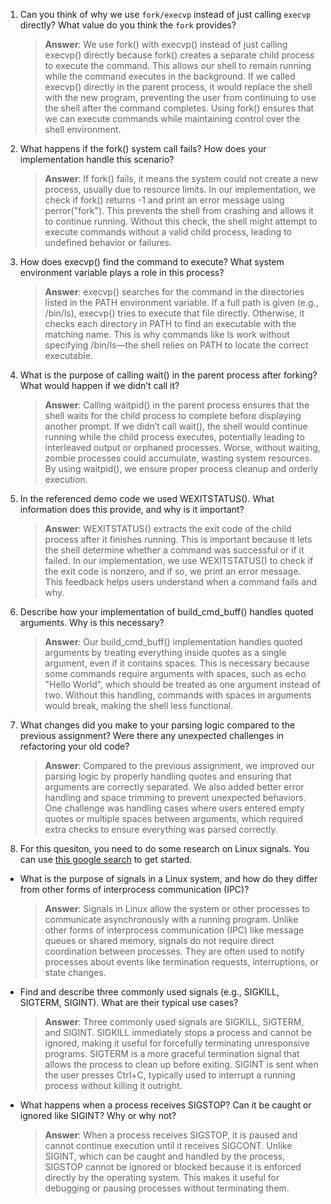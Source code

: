 1. Can you think of why we use `fork/execvp` instead of just calling `execvp` directly? What value do you think the `fork` provides?

    > **Answer**:  We use fork() with execvp() instead of just calling execvp() directly because fork() creates a separate child process to execute the command. This allows our shell to remain running while the command executes in the background. If we called execvp() directly in the parent process, it would replace the shell with the new program, preventing the user from continuing to use the shell after the command completes. Using fork() ensures that we can execute commands while maintaining control over the shell environment.

2. What happens if the fork() system call fails? How does your implementation handle this scenario?

    > **Answer**:  If fork() fails, it means the system could not create a new process, usually due to resource limits. In our implementation, we check if fork() returns -1 and print an error message using perror("fork"). This prevents the shell from crashing and allows it to continue running. Without this check, the shell might attempt to execute commands without a valid child process, leading to undefined behavior or failures.

3. How does execvp() find the command to execute? What system environment variable plays a role in this process?

    > **Answer**:  execvp() searches for the command in the directories listed in the PATH environment variable. If a full path is given (e.g., /bin/ls), execvp() tries to execute that file directly. Otherwise, it checks each directory in PATH to find an executable with the matching name. This is why commands like ls work without specifying /bin/ls—the shell relies on PATH to locate the correct executable.

4. What is the purpose of calling wait() in the parent process after forking? What would happen if we didn’t call it?

    > **Answer**:  Calling waitpid() in the parent process ensures that the shell waits for the child process to complete before displaying another prompt. If we didn’t call wait(), the shell would continue running while the child process executes, potentially leading to interleaved output or orphaned processes. Worse, without waiting, zombie processes could accumulate, wasting system resources. By using waitpid(), we ensure proper process cleanup and orderly execution.

5. In the referenced demo code we used WEXITSTATUS(). What information does this provide, and why is it important?

    > **Answer**:  WEXITSTATUS() extracts the exit code of the child process after it finishes running. This is important because it lets the shell determine whether a command was successful or if it failed. In our implementation, we use WEXITSTATUS() to check if the exit code is nonzero, and if so, we print an error message. This feedback helps users understand when a command fails and why.

6. Describe how your implementation of build_cmd_buff() handles quoted arguments. Why is this necessary?

    > **Answer**:  Our build_cmd_buff() implementation handles quoted arguments by treating everything inside quotes as a single argument, even if it contains spaces. This is necessary because some commands require arguments with spaces, such as echo "Hello World", which should be treated as one argument instead of two. Without this handling, commands with spaces in arguments would break, making the shell less functional.

7. What changes did you make to your parsing logic compared to the previous assignment? Were there any unexpected challenges in refactoring your old code?

    > **Answer**:  Compared to the previous assignment, we improved our parsing logic by properly handling quotes and ensuring that arguments are correctly separated. We also added better error handling and space trimming to prevent unexpected behaviors. One challenge was handling cases where users entered empty quotes or multiple spaces between arguments, which required extra checks to ensure everything was parsed correctly.

8. For this quesiton, you need to do some research on Linux signals. You can use [this google search](https://www.google.com/search?q=Linux+signals+overview+site%3Aman7.org+OR+site%3Alinux.die.net+OR+site%3Atldp.org&oq=Linux+signals+overview+site%3Aman7.org+OR+site%3Alinux.die.net+OR+site%3Atldp.org&gs_lcrp=EgZjaHJvbWUyBggAEEUYOdIBBzc2MGowajeoAgCwAgA&sourceid=chrome&ie=UTF-8) to get started.

- What is the purpose of signals in a Linux system, and how do they differ from other forms of interprocess communication (IPC)?

    > **Answer**:  Signals in Linux allow the system or other processes to communicate asynchronously with a running program. Unlike other forms of interprocess communication (IPC) like message queues or shared memory, signals do not require direct coordination between processes. They are often used to notify processes about events like termination requests, interruptions, or state changes.

- Find and describe three commonly used signals (e.g., SIGKILL, SIGTERM, SIGINT). What are their typical use cases?

    > **Answer**:  Three commonly used signals are SIGKILL, SIGTERM, and SIGINT. SIGKILL immediately stops a process and cannot be ignored, making it useful for forcefully terminating unresponsive programs. SIGTERM is a more graceful termination signal that allows the process to clean up before exiting. SIGINT is sent when the user presses Ctrl+C, typically used to interrupt a running process without killing it outright.

- What happens when a process receives SIGSTOP? Can it be caught or ignored like SIGINT? Why or why not?

    > **Answer**:  When a process receives SIGSTOP, it is paused and cannot continue execution until it receives SIGCONT. Unlike SIGINT, which can be caught and handled by the process, SIGSTOP cannot be ignored or blocked because it is enforced directly by the operating system. This makes it useful for debugging or pausing processes without terminating them.

